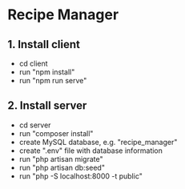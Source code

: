 # Recipe Manager

## 1. Install client

- cd client
- run "npm install"
- run "npm run serve"

## 2. Install server

- cd server
- run "composer install"
- create MySQL database, e.g. "recipe_manager"
- create ".env" file with database information
- run "php artisan migrate"
- run "php artisan db:seed"
- run "php -S localhost:8000 -t public"
